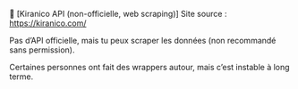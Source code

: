 🔹 [Kiranico API (non-officielle, web scraping)]
Site source : https://kiranico.com/

Pas d’API officielle, mais tu peux scraper les données (non recommandé sans permission).

Certaines personnes ont fait des wrappers autour, mais c’est instable à long terme.
